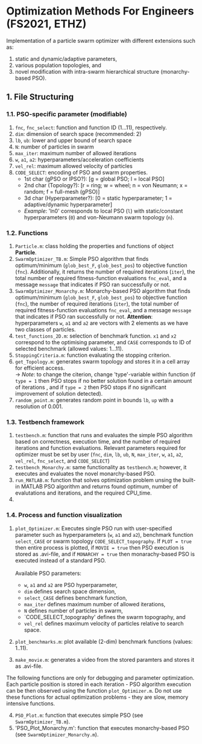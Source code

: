 # Optimization Methods For Engineers (FS2021, ETHZ)
Implementation of a particle swarm optimizer with different extensions such as: 
  1. static and dynamic/adaptive parameters, 
  2. various  population topologies, and 
  3. novel modification with intra-swarm hierarchical structure (monarchy-based PSO).


## 1. File Structuring
### 1.1. PSO-specific parameter (modifiable)
1. `fnc`, `fnc_select`:   function and function ID (1...11), respectively.
2. `dim`:   dimension of search space (recommended: 2)
3. `lb`, `ub`:   lower and upper bound of search space
4. `N`: number of particles in swarm
5. `max_iter`: maximum number of allowed iterations
6. `w`, `a1`, `a2`: hyperparameters/acceleration coefficients
7. `vel_rel`: maximum allowed velocity of particles
8. `CODE_SELECT`: encoding of PSO and swarm properties. 
    - 1st char (gPSO or lPSO?): \[g = global PSO; l = local PSO\]
    - 2nd char (Topology?): \[r = ring; w = wheel; n = von Neumann; x = random; f = full-mesh (gPSO)\]
    - 3d char  (Hyperparameter?): \[0 = static hyperparameter; 1 = adaptive/dynamic hyperparameter\]
    - *Example*: 'ln0' corresponds to local PSO (`l`) with static/constant hyperparameters (`0`) and von-Neumann swarm topology (`n`). 

### 1.2. Functions
1. `Particle.m`: class holding the properties and functions of object **Particle**.
2. `SwarmOptimizer_TB.m`: Simple PSO algorithm that finds optimum/minimum (`glob_best_F`, `glob_best_pos`) to objective function (`fnc`). Additionally, it returns the number of required iterations (`iter`), the total number of required fitness-function evaluations `fnc_eval`, and a message `message` that indicates if PSO ran successfully or not.  
3. `SwarmOptimizer_Monarchy.m`: Monarchy-based PSO algorithm that finds optimum/minimum (`glob_best_F`, `glob_best_pos`) to objective function (`fnc`), the number of required iterations (`iter`), the total number of required fitness-function evaluations `fnc_eval`, and a message `message` that indicates if PSO ran successfully or not. **Attention**: hyperparameters `w`, `a1` and `a2` are vectors with 2 elements as we have two classes of particles. 
4. `test_functions_2D.m`: selection of benchmark function. `x1` and `x2` correspond to the optimising parameter, and `CASE` corresponds to ID of selected benchmark (allowed values: 1...11). 
5. `StoppingCriteria.m`: function evaluating the stopping criterion. 
6. `get_Topology.m`: generates swarm topology and stores it in a cell array for efficient access.   
-> *Note*: to change the citerion, change 'type'-variable within function (if `type = 1` then PSO stops if no better solution found in a certain amount of iterations , and if `type = 2` then PSO stops if no significant improvement of solution detected).
7. `random_point.m`: generates random point in bounds `lb`, `up` with a resolution of 0.001. 


### 1.3. Testbench framework
1. `testbench.m`: function that runs and evaluates the simple PSO algorithm based on correctness, execution time, and the number of required iterations and function evaluations. Relevant parameters required for optimizer must be set by user (`fnc`, `dim`, `lb`, `ub`, `N`, `max_iter`, `w`, `a1`, `a2`, `vel_rel`, `fnc_select`, and `CODE_SELECT`)
2. `testbench_Monarchy.m`: same functionality as  `testbench.m`; however, it executes and evaluates the novel monarchy-based PSO. 
3. `run_MATLAB.m`: function that solves optimization problem unsing the built-in MATLAB PSO algorithm and returns found optimum, number of evalutations and iterations, and the required CPU_time. 
4. 

### 1.4. Process and function visualization 
1. `plot_Optimizer.m`: Executes single PSO run with user-specified parameter such as hyperparameters (`w`, `a1` and `a2`), benchmark function `select_CASE` or swarm topology `CODE_SELECT_topography`. If `PLOT = true` then entire process is plotted, if `MOVIE = true` then PSO execution is stored as .avi-file, and if `MONARCHY = true` then monarachy-based PSO is executed instead of a standard PSO.<br/><br/>
Available PSO parameters: 
	- `w`, `a1` and `a2` are PSO hyperparameter,
	- `dim` defines search space dimension,
	- `select_CASE` defines benchmark function, 
	- `max_iter` defines maximum  number of allowed iterations,
	- `N` defines number of particles in swarm,
	- `CODE_SELECT_topography' defines the swarm topography, and
	- `vel_rel` defines maximum velocity of particles relative to search space.    

2. `plot_benchmarks.m`: plot available (2-dim) benchmark functions (values: 1..11). 
3. `make_movie.m`: generates a video from the stored paramters and stores it as .avi-file. 

The following functions are only for debugging and parameter optimization. Each particle position is stored in each iteration - PSO algorithm execution can be then observed using the function `plot_Optimizer.m`. Do not use these functions for actual optimization problems - they are slow, memory intensive functions.     

4. `PSO_Plot.m`: function that executes simple PSO (see `SwarmOptimizer_TB.m`).     
5. 'PSO_Plot_Monarchy.m': function that executes monarchy-based PSO (see `SwarmOptimizer_Monarchy.m`).
